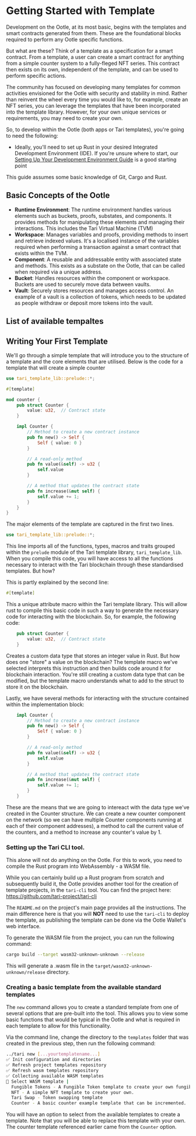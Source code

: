 # Getting Started with Template

Development on the Ootle, at its most basic, begins with the templates and smart contracts generated from them. These are the foundational blocks required to perform any Ootle specific functions.

But what are these? Think of a template as a specification for a smart contract. From a template, a user can create a smart contract for anything from a simple counter system to a fully-fleged NFT series. This contract then exists on its own, independent of the template, and can be used to perform specific actions. 

The community has focused on developing many templates for common activities envisioned for the Ootle with security and stability in mind. Rather than reinvent the wheel every time you would like to, for example, create an NFT series, you can leverage the templates that have been incorporated into the template library. However, for your own unique services or requirements, you may need to create your own.

So, to develop within the Ootle (both apps or Tari templates), you're going to need the following:

* Ideally, you'll need to set up Rust in your desired Integrated Development Environment (IDE). If you're unsure where to start, our [Setting Up Your Development Environment Guide](https://tari.com/lessons/08_setting_up_development_environment) is a good starting point

This guide assumes some basic knowledge of Git, Cargo and Rust.

## Basic Concepts of the Ootle

- **Runtime Environment**: The runtime environment handles various elements such as buckets, proofs, substates, and components. It provides methods for manipulating these elements and managing their interactions. This includes the Tari Virtual Machine (TVM)
- **Workspace**: Manages variables and proofs, providing methods to insert and retrieve indexed values. It's a localised instance of the variables required when performing a transaction against a smart contract that exists within the TVM.
- **Component**: A reusable and addressable entity with associated state and methods. This exists as a substate on the Ootle, that can be called when required via a unique address.
- **Bucket**: Handles resources within the component or workspace. Buckets are used to securely move data between vaults.
- **Vault**: Securely stores resources and manages access control. An example of a vault is a collection of tokens, which needs to be updated as people withdraw or deposit more tokens into the vault.

## List of available tempaltes




## Writing Your First Template
We'll go through a simple template that will introduce you to the structure of a template and the core elements that are utilised. Below is the code for a template that will create a simple counter

```rust
use tari_template_lib::prelude::*;

#[template]

mod counter {
    pub struct Counter {
        value: u32,  // Contract state
    }

    impl Counter {
        // Method to create a new contract instance
        pub fn new() -> Self {
            Self { value: 0 }
        }

        // A read-only method
        pub fn value(&self) -> u32 {
            self.value
        }

        // A method that updates the contract state
        pub fn increase(&mut self) {
            self.value += 1;
        }
    }
}
```
The major elements of the template are captured in the first two lines.

```rust
use tari_template_lib::prelude::*;
```

This line imports all of the functions, types, macros and traits grouped within the ```prelude``` module of the Tari template library, ```tari_template_lib```. When you compile this code, you will have access to all the functions necessary to interact with the Tari blockchain through these standardised templates. But how?

This is partly explained by the second line:

```rust
#[template]
```

This a unique attribute macro within the Tari template library. This will allow rust to compile this basic code in such a way to generate the necessary code for interacting with the blockchain. So, for example, the following code:

```rust
    pub struct Counter {
        value: u32,  // Contract state
    }
```

Creates a custom data type that stores an integer value in Rust. But how does one "store" a value on the blockchain? The template macro we've selected interprets this instruction and then builds code around it for blockchain interaction. You're still creating a custom data type that can be modified, but the template macro understands what to add to the struct to store it on the blockchain.

Lastly, we have several methods for interacting with the structure contained within the implementation block:

```rust
    impl Counter {
        // Method to create a new contract instance
        pub fn new() -> Self {
            Self { value: 0 }
        }

        // A read-only method
        pub fn value(&self) -> u32 {
            self.value
        }

        // A method that updates the contract state
        pub fn increase(&mut self) {
            self.value += 1;
        }
    }
```

These are the means that we are going to intereact with the data type we've created in the Counter structure. We can create a new counter component on the network (so we can have multiple Counter components running at each of their component addresses), a method to call the current value of the counters, and a method to increase any counter's value by 1.

### Setting up the Tari CLI tool.

This alone will not do anything on the Ootle. For this to work, you need to compile the Rust program into WebAssembly - a WASM file.

While you can certainly build up a Rust program from scratch and subsequently build it, the Ootle provides another tool for the creation of template projects, in the `tari-cli` tool. You can find the project here: https://github.com/tari-project/tari-cli

The `README.md` on the project's main page provides all the instructions. The main difference here is that you will **NOT** need to use the `tari-cli` to deploy the template, as publishing the template can be done via the Ootle Wallet's web interface.

To generate the WASM file from the project, you can run the following command:

```bash
cargo build --target wasm32-unknown-unknown --release
```

This will generate a .wasm file in the `target/wasm32-unknown-unknown/release` directory.

### Creating a basic template from the available standard templates
The ```new``` command allows you to create a standard template from one of several options that are pre-built into the tool. This allows you to view some basic functions that would be typical in the Ootle and what is required in each template to allow for this functionality.

Via the command line, change the directory to the ```templates``` folder that was created in the previous step, then run the following command:

```bash
../tari new [...yourtemplatename...]
✅ Init configuration and directories
✅ Refresh project templates repository
✅ Refresh wasm templates repository
✅ Collecting available WASM templates
🔎 Select WASM template |
  Fungible Tokens - A Fungible Token template to create your own fungible token.
  NFT - A simple NFT template to create your own.
  Tari Swap - Token swapping template
  Counter - A basic counter example template that can be incremented.
```

You will have an option to select from the available templates to create a template. Note that you will be able to replace this template with your own. The counter template referenced earlier came from the ```Counter``` option.